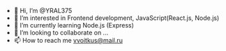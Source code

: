 - 👋 Hi, I’m @YRAL375
- 👀 I’m interested in Frontend development, JavaScript(React.js, Node.js)
- 🌱 I’m currently learning Node.js (Express)
- 💞️ I’m looking to collaborate on ...
- 📫 How to reach me vvoitkus@mail.ru

<!---
YRAL375/YRAL375 is a ✨ special ✨ repository because its `README.md` (this file) appears on your GitHub profile.
You can click the Preview link to take a look at your changes.
--->

